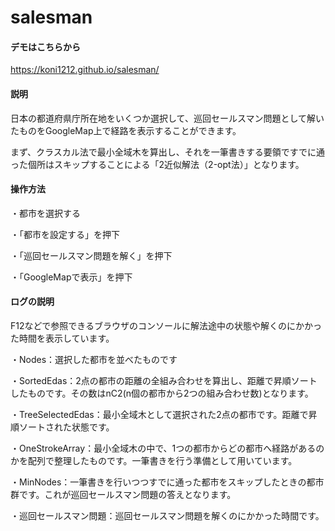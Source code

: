 # salesman

#### デモはこちらから
https://koni1212.github.io/salesman/

#### 説明
日本の都道府県庁所在地をいくつか選択して、巡回セールスマン問題として解いたものをGoogleMap上で経路を表示することができます。

まず、クラスカル法で最小全域木を算出し、それを一筆書きする要領ですでに通った個所はスキップすることによる「2近似解法（2-opt法）」となります。

#### 操作方法
・都市を選択する

・「都市を設定する」を押下

・「巡回セールスマン問題を解く」を押下

・「GoogleMapで表示」を押下

#### ログの説明
F12などで参照できるブラウザのコンソールに解法途中の状態や解くのにかかった時間を表示しています。

・Nodes：選択した都市を並べたものです

・SortedEdas：2点の都市の距離の全組み合わせを算出し、距離で昇順ソートしたものです。その数はnC2(n個の都市から2つの組み合わせ数)となります。

・TreeSelectedEdas：最小全域木として選択された2点の都市です。距離で昇順ソートされた状態です。

・OneStrokeArray：最小全域木の中で、1つの都市からどの都市へ経路があるのかを配列で整理したものです。一筆書きを行う準備として用いています。

・MinNodes：一筆書きを行いつつすでに通った都市をスキップしたときの都市群です。これが巡回セールスマン問題の答えとなります。

・巡回セールスマン問題：巡回セールスマン問題を解くのにかかった時間です。
